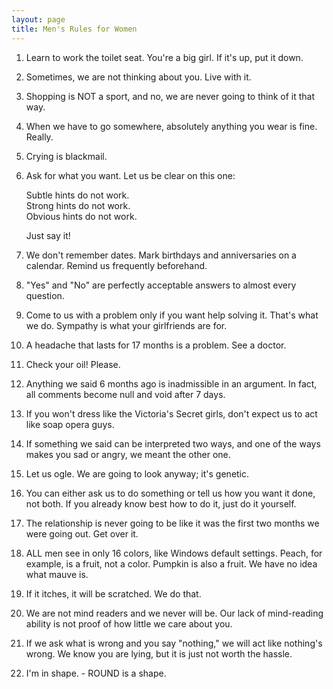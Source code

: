 ```yaml
---
layout: page
title: Men's Rules for Women
---
```

 
1. Learn to work the toilet seat. You're a big girl. If it's 
up, put it down. 

2. Sometimes, we are not thinking about you. Live with it.

3. Shopping is NOT a sport, and no, we are never going to think 
of it that way. 

4. When we have to go somewhere, absolutely anything you wear 
is fine. Really. 

5. Crying is blackmail. 

6. Ask for what you want. Let us be clear on this one:

   Subtle hints do not work. <br>
   Strong hints do not work. <br>
   Obvious hints do not work.

   Just say it! 

7. We don't remember dates. Mark birthdays and anniversaries 
on a calendar. Remind us frequently beforehand. 

8. "Yes" and "No" are perfectly acceptable 
answers to almost every question. 

9. Come to us with a problem only if you want help solving it. 
That's what we do. Sympathy is what your girlfriends are for. 

10. A headache that lasts for 17 months is a problem. See a doctor. 

12. Check your oil! Please. 

13. Anything we said 6 months ago is inadmissible in an argument. 
In fact, all comments become null and void after 7 days. 

14. If you won't dress like the Victoria's Secret girls, don't 
expect us to act like soap opera guys. 

15. If something we said can be interpreted two ways, and one 
of the ways makes you sad or angry, we meant the other one. 

16. Let us ogle. We are going to look anyway; it's genetic. 

17. You can either ask us to do something or tell us how you 
want it done, not both. If you already know best how to do it, just do it yourself. 


18. The relationship is never going to be like it was the first 
two months we were going out. Get over it.

19. ALL men see in only 16 colors, like Windows default settings. 
Peach, for example, is a fruit, not a color. Pumpkin is also a fruit. We have 
no idea what mauve is. 

20. If it itches, it will be scratched. We do that.

21. We are not mind readers and we never will be. Our lack of 
mind-reading ability is not proof of how little we care about you. 

22. If we ask what is wrong and you say "nothing," 
we will act like nothing's wrong. We know you are lying, but it is just not 
worth the hassle. 

23. I'm in shape. - ROUND is a shape. 
